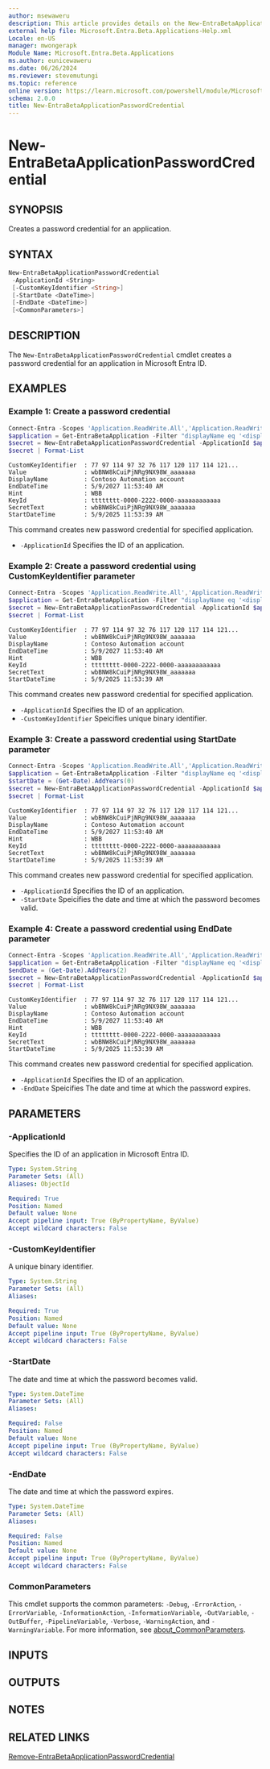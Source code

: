 ```yaml
---
author: msewaweru
description: This article provides details on the New-EntraBetaApplicationPasswordCredential command.
external help file: Microsoft.Entra.Beta.Applications-Help.xml
Locale: en-US
manager: mwongerapk
Module Name: Microsoft.Entra.Beta.Applications
ms.author: eunicewaweru
ms.date: 06/26/2024
ms.reviewer: stevemutungi
ms.topic: reference
online version: https://learn.microsoft.com/powershell/module/Microsoft.Entra.Beta.Applications/New-EntraBetaApplicationPasswordCredential
schema: 2.0.0
title: New-EntraBetaApplicationPasswordCredential
---
```


# New-EntraBetaApplicationPasswordCredential

## SYNOPSIS

Creates a password credential for an application.

## SYNTAX

```powershell
New-EntraBetaApplicationPasswordCredential
 -ApplicationId <String>
 [-CustomKeyIdentifier <String>]
 [-StartDate <DateTime>]
 [-EndDate <DateTime>]
 [<CommonParameters>]
```

## DESCRIPTION

The `New-EntraBetaApplicationPasswordCredential` cmdlet creates a password credential for an application in Microsoft Entra ID.

## EXAMPLES

### Example 1: Create a password credential

```powershell
Connect-Entra -Scopes 'Application.ReadWrite.All','Application.ReadWrite.OwnedBy'
$application = Get-EntraBetaApplication -Filter "displayName eq '<displayName>'"
$secret = New-EntraBetaApplicationPasswordCredential -ApplicationId $application.Id
$secret | Format-List
```

```Output
CustomKeyIdentifier  : 77 97 114 97 32 76 117 120 117 114 121...
Value                : wbBNW8kCuiPjNRg9NX98W_aaaaaaa
DisplayName          : Contoso Automation account
EndDateTime          : 5/9/2027 11:53:40 AM
Hint                 : WBB
KeyId                : tttttttt-0000-2222-0000-aaaaaaaaaaaa
SecretText           : wbBNW8kCuiPjNRg9NX98W_aaaaaaa
StartDateTime        : 5/9/2025 11:53:39 AM
```

This command creates new password credential for specified application.

- `-ApplicationId` Specifies the ID of an application.

### Example 2: Create a password credential using CustomKeyIdentifier parameter

```powershell
Connect-Entra -Scopes 'Application.ReadWrite.All','Application.ReadWrite.OwnedBy'
$application = Get-EntraBetaApplication -Filter "displayName eq '<displayName>'"
$secret = New-EntraBetaApplicationPasswordCredential -ApplicationId $application.Id -CustomKeyIdentifier '<userfriendlyDisplayName>'
$secret | Format-List
```

```Output
CustomKeyIdentifier  : 77 97 114 97 32 76 117 120 117 114 121...
Value                : wbBNW8kCuiPjNRg9NX98W_aaaaaaa
DisplayName          : Contoso Automation account
EndDateTime          : 5/9/2027 11:53:40 AM
Hint                 : WBB
KeyId                : tttttttt-0000-2222-0000-aaaaaaaaaaaa
SecretText           : wbBNW8kCuiPjNRg9NX98W_aaaaaaa
StartDateTime        : 5/9/2025 11:53:39 AM
```

This command creates new password credential for specified application.

- `-ApplicationId` Specifies the ID of an application.
- `-CustomKeyIdentifier` Speicifies unique binary identifier.

### Example 3: Create a password credential using StartDate parameter

```powershell
Connect-Entra -Scopes 'Application.ReadWrite.All','Application.ReadWrite.OwnedBy'
$application = Get-EntraBetaApplication -Filter "displayName eq '<displayName>'"
$startDate = (Get-Date).AddYears(0)
$secret = New-EntraBetaApplicationPasswordCredential -ApplicationId $application.Id -CustomKeyIdentifier '<userfriendlyDisplayName>' -StartDate $startDate
$secret | Format-List
```

```Output
CustomKeyIdentifier  : 77 97 114 97 32 76 117 120 117 114 121...
Value                : wbBNW8kCuiPjNRg9NX98W_aaaaaaa
DisplayName          : Contoso Automation account
EndDateTime          : 5/9/2027 11:53:40 AM
Hint                 : WBB
KeyId                : tttttttt-0000-2222-0000-aaaaaaaaaaaa
SecretText           : wbBNW8kCuiPjNRg9NX98W_aaaaaaa
StartDateTime        : 5/9/2025 11:53:39 AM
```

This command creates new password credential for specified application.

- `-ApplicationId` Specifies the ID of an application.
- `-StartDate` Speicifies the date and time at which the password becomes valid.

### Example 4: Create a password credential using EndDate parameter

```powershell
Connect-Entra -Scopes 'Application.ReadWrite.All','Application.ReadWrite.OwnedBy'
$application = Get-EntraBetaApplication -Filter "displayName eq '<displayName>'"
$endDate = (Get-Date).AddYears(2)
$secret = New-EntraBetaApplicationPasswordCredential -ApplicationId $application.Id -CustomKeyIdentifier '<userfriendlyDisplayName>' -EndDate $endDate
$secret | Format-List
```

```Output
CustomKeyIdentifier  : 77 97 114 97 32 76 117 120 117 114 121...
Value                : wbBNW8kCuiPjNRg9NX98W_aaaaaaa
DisplayName          : Contoso Automation account
EndDateTime          : 5/9/2027 11:53:40 AM
Hint                 : WBB
KeyId                : tttttttt-0000-2222-0000-aaaaaaaaaaaa
SecretText           : wbBNW8kCuiPjNRg9NX98W_aaaaaaa
StartDateTime        : 5/9/2025 11:53:39 AM
```

This command creates new password credential for specified application.

- `-ApplicationId` Specifies the ID of an application.
- `-EndDate` Speicifies The date and time at which the password expires.

## PARAMETERS

### -ApplicationId

Specifies the ID of an application in Microsoft Entra ID.

```yaml
Type: System.String
Parameter Sets: (All)
Aliases: ObjectId

Required: True
Position: Named
Default value: None
Accept pipeline input: True (ByPropertyName, ByValue)
Accept wildcard characters: False
```

### -CustomKeyIdentifier

A unique binary identifier.

```yaml
Type: System.String
Parameter Sets: (All)
Aliases:

Required: True
Position: Named
Default value: None
Accept pipeline input: True (ByPropertyName, ByValue)
Accept wildcard characters: False
```

### -StartDate

The date and time at which the password becomes valid.

```yaml
Type: System.DateTime
Parameter Sets: (All)
Aliases:

Required: False
Position: Named
Default value: None
Accept pipeline input: True (ByPropertyName, ByValue)
Accept wildcard characters: False
```

### -EndDate

The date and time at which the password expires.

```yaml
Type: System.DateTime
Parameter Sets: (All)
Aliases:

Required: False
Position: Named
Default value: None
Accept pipeline input: True (ByPropertyName, ByValue)
Accept wildcard characters: False
```

### CommonParameters

This cmdlet supports the common parameters: `-Debug`, `-ErrorAction`, `-ErrorVariable`, `-InformationAction`, `-InformationVariable`, `-OutVariable`, `-OutBuffer`, `-PipelineVariable`, `-Verbose`, `-WarningAction`, and `-WarningVariable`. For more information, see [about_CommonParameters](https://go.microsoft.com/fwlink/?LinkID=113216).

## INPUTS

## OUTPUTS

## NOTES

## RELATED LINKS

[Remove-EntraBetaApplicationPasswordCredential](Remove-EntraBetaApplicationPasswordCredential.md)
